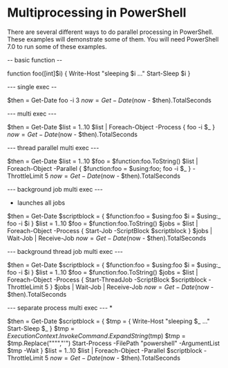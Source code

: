 # Multiprocessing in PowerShell

There are several different ways to do parallel processing in PowerShell.
These examples will demonstrate some of them.
You will need PowerShell 7.0 to run some of these examples.

-- basic function --

function foo([int]$i) {
	Write-Host "sleeping $i ..."
	Start-Sleep $i
}

--- single exec --

$then = Get-Date
foo -i 3
$now = Get-Date
($now - $then).TotalSeconds

--- multi exec ---

$then = Get-Date
$list = 1..10
$list | Foreach-Object -Process { foo -i $_ }
$now = Get-Date
($now - $then).TotalSeconds

--- thread parallel multi exec ---

$then = Get-Date
$list = 1..10
$foo = $function:foo.ToString()
$list | Foreach-Object -Parallel { $function:foo = $using:foo; foo -i $_ } -ThrottleLimit 5
$now = Get-Date
($now - $then).TotalSeconds

--- background job multi exec ---
* launches all jobs

$then = Get-Date
$scriptblock = {
	$function:foo = $using:foo
	$i = $using:_
	foo -i $i
}
$list = 1..10
$foo = $function:foo.ToString()
$jobs = $list | Foreach-Object -Process { Start-Job -ScriptBlock $scriptblock }
$jobs | Wait-Job | Receive-Job
$now = Get-Date
($now - $then).TotalSeconds

--- background thread job multi exec ---

$then = Get-Date
$scriptblock = {
	$function:foo = $using:foo
	$i = $using:_
	foo -i $i
}
$list = 1..10
$foo = $function:foo.ToString()
$jobs = $list | Foreach-Object -Process { Start-ThreadJob -ScriptBlock $scriptblock -ThrottleLimit 5 }
$jobs | Wait-Job | Receive-Job
$now = Get-Date
($now - $then).TotalSeconds

--- separate process multi exec ---
* 

$then = Get-Date
$scriptblock = {
	$tmp = {
		Write-Host "sleeping $_ ..."
		Start-Sleep $_
	}
	$tmp = $ExecutionContext.InvokeCommand.ExpandString($tmp)
	$tmp = $tmp.Replace("""","'")
	Start-Process -FilePath "powershell" -ArgumentList $tmp -Wait
}
$list = 1..10
$list | Foreach-Object -Parallel $scriptblock -ThrottleLimit 5
$now = Get-Date
($now - $then).TotalSeconds



